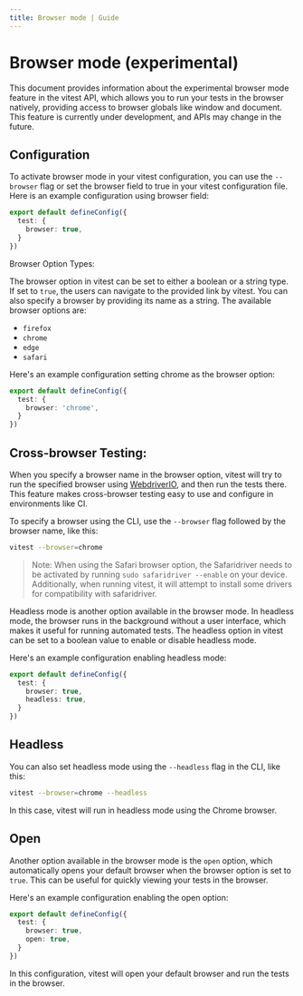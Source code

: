 ```yaml
---
title: Browser mode | Guide
---
```


# Browser mode (experimental)

This document provides information about the experimental browser mode feature in the vitest API, which allows you to run your tests in the browser natively, providing access to browser globals like window and document. This feature is currently under development, and APIs may change in the future.

## Configuration

To activate browser mode in your vitest configuration, you can use the `--browser` flag or set the browser field to true in your vitest configuration file. Here is an example configuration using browser field:

```ts
export default defineConfig({
  test: {
    browser: true,
  }
})
```
Browser Option Types:

The browser option in vitest can be set to either a boolean or a string type. If
set to `true`, the users can navigate to the provided link by vitest. You can also specify a browser by providing its name as a string. The available browser options are:
- `firefox`
- `chrome`
- `edge`
- `safari`

Here's an example configuration setting chrome as the browser option:

```ts
export default defineConfig({
  test: {
    browser: 'chrome',
  }
})
```

## Cross-browser Testing:

When you specify a browser name in the browser option, vitest will try to run
the specified browser using [WebdriverIO](https://webdriver.io/), and then run the tests there. This
feature makes cross-browser testing easy to use and configure in environments
like CI.

To specify a browser using the CLI, use the `--browser` flag followed by the browser name, like this:

```sh
vitest --browser=chrome
```


> Note: When using the Safari browser option, the Safaridriver needs to be
> activated by running `sudo safaridriver --enable` on your device. Additionally, when running vitest, it will attempt to install some drivers for compatibility with safaridriver.

Headless mode is another option available in the browser mode. In headless mode, the browser runs in the background without a user interface, which makes it useful for running automated tests. The headless option in vitest can be set to a boolean value to enable or disable headless mode.

Here's an example configuration enabling headless mode:

```ts
export default defineConfig({
  test: {
    browser: true,
    headless: true,
  }
})
```

## Headless

You can also set headless mode using the `--headless` flag in the CLI, like this:

```sh
vitest --browser=chrome --headless
```

In this case, vitest will run in headless mode using the Chrome browser.

## Open

Another option available in the browser mode is the `open` option, which automatically opens your default browser when the browser option is set to `true`. This can be useful for quickly viewing your tests in the browser.

Here's an example configuration enabling the open option:

```ts
export default defineConfig({
  test: {
    browser: true,
    open: true,
  }
})
```

In this configuration, vitest will open your default browser and run the tests in the browser.
